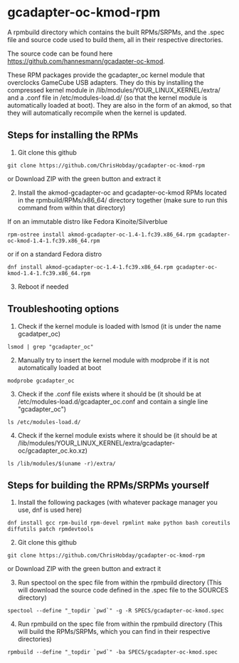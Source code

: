 # gcadapter-oc-kmod-rpm
A rpmbuild directory which contains the built RPMs/SRPMs, and the .spec file and source code used to build them, all in their respective directories.

The source code can be found here https://github.com/hannesmann/gcadapter-oc-kmod.

These RPM packages provide the gcadapter_oc kernel module that overclocks GameCube USB adapters. They do this by installing the compressed kernel module in /lib/modules/YOUR_LINUX_KERNEL/extra/ and a .conf file in /etc/modules-load.d/ (so that the kernel module is automatically loaded at boot). They are also in the form of an akmod, so that they will automatically recompile when the kernel is updated.

## Steps for installing the RPMs
1) Git clone this github
```console
git clone https://github.com/ChrisHobday/gcadapter-oc-kmod-rpm
```
or Download ZIP with the green button and extract it

2) Install the akmod-gcadapter-oc and gcadapter-oc-kmod RPMs located in the rpmbuild/RPMs/x86_64/ directory together (make sure to run this command from within that directory)

If on an immutable distro like Fedora Kinoite/Silverblue
```console
rpm-ostree install akmod-gcadapter-oc-1.4-1.fc39.x86_64.rpm gcadapter-oc-kmod-1.4-1.fc39.x86_64.rpm
```
or if on a standard Fedora distro
```console
dnf install akmod-gcadapter-oc-1.4-1.fc39.x86_64.rpm gcadapter-oc-kmod-1.4-1.fc39.x86_64.rpm
```

3) Reboot if needed

## Troubleshooting options
1) Check if the kernel module is loaded with lsmod (it is under the name gcadatper_oc)
```console
lsmod | grep "gcadapter_oc"
```
2) Manually try to insert the kernel module with modprobe if it is not automatically loaded at boot
```console
modprobe gcadapter_oc
```
3) Check if the .conf file exists where it should be (it should be at /etc/modules-load.d/gcadapter_oc.conf and contain a single line "gcadapter_oc")
```console
ls /etc/modules-load.d/
```
4) Check if the kernel module exists where it should be (it should be at /lib/modules/YOUR_LINUX_KERNEL/extra/gcadapter-oc/gcadapter_oc.ko.xz)
```console
ls /lib/modules/$(uname -r)/extra/
```

## Steps for building the RPMs/SRPMs yourself
1) Install the following packages (with whatever package manager you use, dnf is used here)
```console
dnf install gcc rpm-build rpm-devel rpmlint make python bash coreutils diffutils patch rpmdevtools
```
2) Git clone this github
```console
git clone https://github.com/ChrisHobday/gcadapter-oc-kmod-rpm
```
or Download ZIP with the green button and extract it

3) Run spectool on the spec file from within the rpmbuild directory (This will download the source code defined in the .spec file to the SOURCES directory)
```console
spectool --define "_topdir `pwd`" -g -R SPECS/gcadapter-oc-kmod.spec
```
4) Run rpmbuild on the spec file from within the rpmbuild directory (This will build the RPMs/SRPMs, which you can find in their respective directories)
```console
rpmbuild --define "_topdir `pwd`" -ba SPECS/gcadapter-oc-kmod.spec
```

